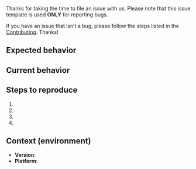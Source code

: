 Thanks for taking the time to file an issue with us.
Please note that this issue template is used **ONLY** for reporting bugs.

If you have an issue that isn’t a bug, please follow the steps listed in the [Contributing](CONTRIBUTING.md).
Thanks!

## Expected behavior
<!--- What should happen -->

## Current behavior
<!--- What is happening instead of the expected behavior -->

## Steps to reproduce
<!--- Provide a link to a live example, a code snippet, or a set of steps to -->
<!--- reproduce this bug. -->
1.
2.
3.
4.

## Context (environment)
<!--- Please provide technical context, as well as possible background -->
<!--- information that can help us identify the problem -->

* **Version**: <!-- compulsory. you must provide your version -->
* **Platform**: <!-- either `uname -a` output, or if Windows, version and 32-bit or
  64-bit -->